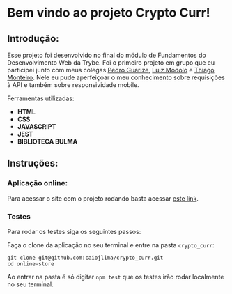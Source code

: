 # Bem vindo ao projeto Crypto Curr!

## Introdução:

Esse projeto foi desenvolvido no final do módulo de Fundamentos do Desenvolvimento Web da Trybe. Foi o primeiro projeto em grupo que eu participei junto com meus colegas [Pedro Guarize](https://www.linkedin.com/in/pedroguarize/), [Luiz Módolo](https://www.linkedin.com/in/luizfcmodolo/) e [Thiago Monteiro](https://www.linkedin.com/in/thiagoacmonteiro/). Nele eu pude aperfeiçoar o meu conhecimento sobre requisições à API e também sobre responsividade mobile.

Ferramentas utilizadas:

- **HTML**
- **CSS**
- **JAVASCRIPT**
- **JEST**
- **BIBLIOTECA BULMA**

## Instruções:

### Aplicação online:

Para acessar o site com o projeto rodando basta acessar [este link](https://caiojlima.github.io/crypto_curr/).

### Testes

Para rodar os testes siga os seguintes passos:

Faça o clone da aplicação no seu terminal e entre na pasta `crypto_curr`:

```
git clone git@github.com:caiojlima/crypto_curr.git
cd online-store
```

Ao entrar na pasta é só digitar `npm test` que os testes irão rodar localmente no seu terminal.